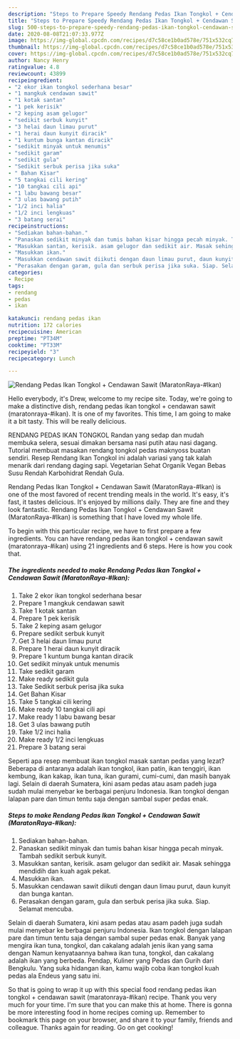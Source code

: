 ```yaml
---
description: "Steps to Prepare Speedy Rendang Pedas Ikan Tongkol + Cendawan Sawit (MaratonRaya-#Ikan)"
title: "Steps to Prepare Speedy Rendang Pedas Ikan Tongkol + Cendawan Sawit (MaratonRaya-#Ikan)"
slug: 500-steps-to-prepare-speedy-rendang-pedas-ikan-tongkol-cendawan-sawit-maratonraya-ikan
date: 2020-08-08T21:07:33.977Z
image: https://img-global.cpcdn.com/recipes/d7c58ce1b0ad578e/751x532cq70/rendang-pedas-ikan-tongkol-cendawan-sawit-maratonraya-ikan-resipi-foto-utama.jpg
thumbnail: https://img-global.cpcdn.com/recipes/d7c58ce1b0ad578e/751x532cq70/rendang-pedas-ikan-tongkol-cendawan-sawit-maratonraya-ikan-resipi-foto-utama.jpg
cover: https://img-global.cpcdn.com/recipes/d7c58ce1b0ad578e/751x532cq70/rendang-pedas-ikan-tongkol-cendawan-sawit-maratonraya-ikan-resipi-foto-utama.jpg
author: Nancy Henry
ratingvalue: 4.8
reviewcount: 43899
recipeingredient:
- "2 ekor ikan tongkol sederhana besar"
- "1 mangkuk cendawan sawit"
- "1 kotak santan"
- "1 pek kerisik"
- "2 keping asam gelugor"
- "sedikit serbuk kunyit"
- "3 helai daun limau purut"
- "1 herai daun kunyit diracik"
- "1 kuntum bunga kantan diracik"
- "sedikit minyak untuk menumis"
- "sedikit garam"
- "sedikit gula"
- "Sedikit serbuk perisa jika suka"
- " Bahan Kisar"
- "5 tangkai cili kering"
- "10 tangkai cili api"
- "1 labu bawang besar"
- "3 ulas bawang putih"
- "1/2 inci halia"
- "1/2 inci lengkuas"
- "3 batang serai"
recipeinstructions:
- "Sediakan bahan-bahan."
- "Panaskan sedikit minyak dan tumis bahan kisar hingga pecah minyak. Tambah sedikit serbuk kunyit."
- "Masukkan santan, kerisik. asam gelugor dan sedikit air. Masak sehingga mendidih dan kuah agak pekat."
- "Masukkan ikan."
- "Masukkan cendawan sawit diikuti dengan daun limau purut, daun kunyit dan bunga kantan."
- "Perasakan dengan garam, gula dan serbuk perisa jika suka. Siap. Selamat mencuba."
categories:
- Recipe
tags:
- rendang
- pedas
- ikan

katakunci: rendang pedas ikan 
nutrition: 172 calories
recipecuisine: American
preptime: "PT34M"
cooktime: "PT33M"
recipeyield: "3"
recipecategory: Lunch

---
```



![Rendang Pedas Ikan Tongkol + Cendawan Sawit (MaratonRaya-#Ikan)](https://img-global.cpcdn.com/recipes/d7c58ce1b0ad578e/751x532cq70/rendang-pedas-ikan-tongkol-cendawan-sawit-maratonraya-ikan-resipi-foto-utama.jpg)

Hello everybody, it's Drew, welcome to my recipe site. Today, we're going to make a distinctive dish, rendang pedas ikan tongkol + cendawan sawit (maratonraya-#ikan). It is one of my favorites. This time, I am going to make it a bit tasty. This will be really delicious.

RENDANG PEDAS IKAN TONGKOL Randan yang sedap dan mudah membuka selera, sesuai dimakan bersama nasi putih atau nasi dagang. Tutorial membuat masakan rendang tongkol pedas maknyoss buatan sendiri. Resep Rendang Ikan Tongkol ini adalah variasi yang tak kalah menarik dari rendang daging sapi. Vegetarian Sehat Organik Vegan Bebas Susu Rendah Karbohidrat Rendah Gula.

Rendang Pedas Ikan Tongkol + Cendawan Sawit (MaratonRaya-#Ikan) is one of the most favored of recent trending meals in the world. It's easy, it's fast, it tastes delicious. It's enjoyed by millions daily. They are fine and they look fantastic. Rendang Pedas Ikan Tongkol + Cendawan Sawit (MaratonRaya-#Ikan) is something that I have loved my whole life.


To begin with this particular recipe, we have to first prepare a few ingredients. You can have rendang pedas ikan tongkol + cendawan sawit (maratonraya-#ikan) using 21 ingredients and 6 steps. Here is how you cook that.

<!--inarticleads1-->

##### The ingredients needed to make Rendang Pedas Ikan Tongkol + Cendawan Sawit (MaratonRaya-#Ikan):

1. Take 2 ekor ikan tongkol sederhana besar
1. Prepare 1 mangkuk cendawan sawit
1. Take 1 kotak santan
1. Prepare 1 pek kerisik
1. Take 2 keping asam gelugor
1. Prepare sedikit serbuk kunyit
1. Get 3 helai daun limau purut
1. Prepare 1 herai daun kunyit diracik
1. Prepare 1 kuntum bunga kantan diracik
1. Get sedikit minyak untuk menumis
1. Take sedikit garam
1. Make ready sedikit gula
1. Take Sedikit serbuk perisa jika suka
1. Get  Bahan Kisar
1. Take 5 tangkai cili kering
1. Make ready 10 tangkai cili api
1. Make ready 1 labu bawang besar
1. Get 3 ulas bawang putih
1. Take 1/2 inci halia
1. Make ready 1/2 inci lengkuas
1. Prepare 3 batang serai


Seperti apa resep membuat ikan tongkol masak santan pedas yang lezat? Beberapa di antaranya adalah ikan tongkol, ikan patin, ikan tenggiri, ikan kembung, ikan kakap, ikan tuna, ikan gurami, cumi-cumi, dan masih banyak lagi. Selain di daerah Sumatera, kini asam pedas atau asam padeh juga sudah mulai menyebar ke berbagai penjuru Indonesia. Ikan tongkol dengan lalapan pare dan timun tentu saja dengan sambal super pedas enak. 

<!--inarticleads2-->

##### Steps to make Rendang Pedas Ikan Tongkol + Cendawan Sawit (MaratonRaya-#Ikan):

1. Sediakan bahan-bahan.
1. Panaskan sedikit minyak dan tumis bahan kisar hingga pecah minyak. Tambah sedikit serbuk kunyit.
1. Masukkan santan, kerisik. asam gelugor dan sedikit air. Masak sehingga mendidih dan kuah agak pekat.
1. Masukkan ikan.
1. Masukkan cendawan sawit diikuti dengan daun limau purut, daun kunyit dan bunga kantan.
1. Perasakan dengan garam, gula dan serbuk perisa jika suka. Siap. Selamat mencuba.


Selain di daerah Sumatera, kini asam pedas atau asam padeh juga sudah mulai menyebar ke berbagai penjuru Indonesia. Ikan tongkol dengan lalapan pare dan timun tentu saja dengan sambal super pedas enak. Banyak yang mengira ikan tuna, tongkol, dan cakalang adalah jenis ikan yang sama dengan Namun kenyataannya bahwa ikan tuna, tongkol, dan cakalang adalah ikan yang berbeda. Pendap, Kuliner yang Pedas dan Gurih dari Bengkulu. Yang suka hidangan ikan, kamu wajib coba ikan tongkol kuah pedas ala Endeus yang satu ini. 

So that is going to wrap it up with this special food rendang pedas ikan tongkol + cendawan sawit (maratonraya-#ikan) recipe. Thank you very much for your time. I'm sure that you can make this at home. There is gonna be more interesting food in home recipes coming up. Remember to bookmark this page on your browser, and share it to your family, friends and colleague. Thanks again for reading. Go on get cooking!
